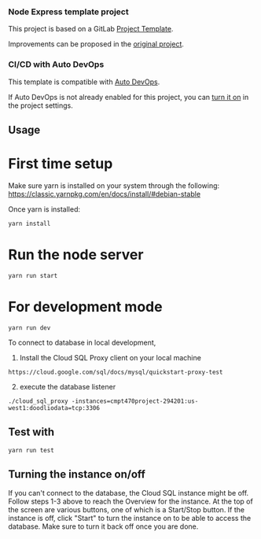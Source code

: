### Node Express template project

This project is based on a GitLab [Project Template](https://docs.gitlab.com/ee/gitlab-basics/create-project.html).

Improvements can be proposed in the [original project](https://gitlab.com/gitlab-org/project-templates/express).

### CI/CD with Auto DevOps

This template is compatible with [Auto DevOps](https://docs.gitlab.com/ee/topics/autodevops/).

If Auto DevOps is not already enabled for this project, you can [turn it on](https://docs.gitlab.com/ee/topics/autodevops/#enabling-auto-devops) in the project settings.

## Usage

# First time setup
Make sure yarn is installed on your system through the following:
https://classic.yarnpkg.com/en/docs/install/#debian-stable

Once yarn is installed:
```
yarn install
```

# Run the node server
``` 
yarn run start
```

# For development mode
```
yarn run dev
```

To connect to database in local development,
1. Install the Cloud SQL Proxy client on your local machine
```
https://cloud.google.com/sql/docs/mysql/quickstart-proxy-test
```

2. execute the database listener
```
./cloud_sql_proxy -instances=cmpt470project-294201:us-west1:doodliodata=tcp:3306
```

## Test with
``` 
yarn run test
```

## Turning the instance on/off
If you can't connect to the database, the Cloud SQL instance might be off. Follow steps 1-3 above to reach the Overview for the instance. At the top of the screen are various buttons, one of which is a Start/Stop button. If the instance is off, click "Start" to turn the instance on to be able to access the database. Make sure to turn it back off once you are done.